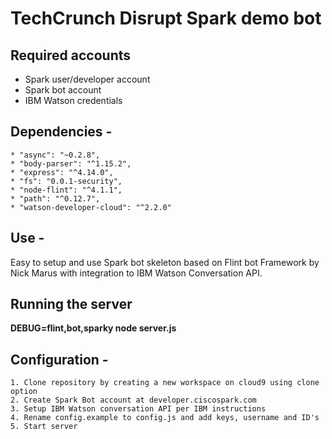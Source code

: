 # TechCrunch Disrupt Spark demo bot

## Required accounts
* Spark user/developer account
* Spark bot account
* IBM Watson credentials

## Dependencies -
    * "async": "~0.2.8",
    * "body-parser": "^1.15.2",
    * "express": "^4.14.0",
    * "fs": "0.0.1-security",
    * "node-flint": "^4.1.1",
    * "path": "^0.12.7",
    * "watson-developer-cloud": "^2.2.0"

## Use -

Easy to setup and use Spark bot skeleton based on Flint bot Framework by Nick Marus with integration to IBM Watson Conversation API.


## Running the server 

**DEBUG=flint,bot,sparky node server.js**

## Configuration -
    1. Clone repository by creating a new workspace on cloud9 using clone option
    2. Create Spark Bot account at developer.ciscospark.com
    3. Setup IBM Watson conversation API per IBM instructions
    4. Rename config.example to config.js and add keys, username and ID's
    5. Start server

